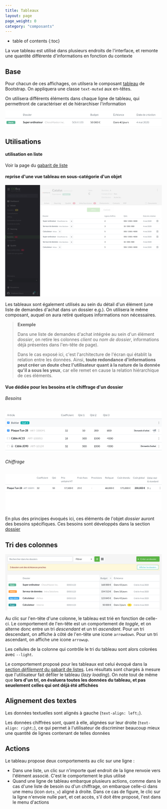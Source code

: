 ```yaml
---
title: Tableaux
layout: page
page_weight: 0
category: "composants"
---
```

* table of contents
{:toc}

La vue tableau est utilisé dans plusieurs endroits de l'interface, et remonte une quantité différente d'informations en fonction du contexte

## Base ##

Pour chacun de ces affichages, on utilsera le composant [tableau](https://getbootstrap.com/docs/4.5/content/tables/) de Bootstrap. On appliquera une classe `text-muted` aux en-têtes.

On utilisera différents éléments dans chaque ligne de tableau, qui permettront de caractériser et de hiérarchiser l'information

![modale-contexte](assets/images/comp.tableaux-1.png)

## Utilisations ##

#### utilisation en liste ####

Voir la page du [gabarit de liste](gabarits.listes.html#vue-tableau)



#### reprise d'une vue tableau en sous-catégorie d'un objet ####
![modale-contexte](assets/images/comp.tableaux-2.png)

Les tableaux sont également utilisés au sein du détail d'un élément (une liste de demandes d'achat dans un dossier e.g.). On utilisera le même composant, auquel on aura retiré quelques informations non nécessaires.

> **Exemple**
> 
> Dans une liste de demandes d'achat intégrée au sein d'un élément *dossier*, on retire les colonnes *client* ou *nom de dossier*, informations déjà présentes dans l'en-tête de page). 
>
> Dans le cas exposé ici, c'est l'architecture de l'écran qui établit la relation entre les données. Ainsi, **toute redondance d'informations peut créer un doute chez l'utilisateur quant à la nature de la donnée qu'il a sous les yeux**, car elle remet en cause la relation hiérarchique de ces éléments.

#### Vue dédiée pour les besoins et le chiffrage d'un dossier ####

###### Besoins ######
![modale-contexte](assets/images/comp.tableaux-3.png)
###### Chiffrage ######
![modale-contexte](assets/images/comp.tableaux-4.png)

En plus des principes évoqués ici, ces éléments de l'objet *dossier* auront des besoins spécifiques. Ces besoins sont développés dans la section [dossier](ui.dossier.html)

## Tri des colonnes ##

![modale-contexte](assets/images/comp.tableaux-5.png)

Au clic sur l'en-tête d'une colonne, le tableau est trié en fonction de celle-ci. Le comportement de l'en-tête est un comportement de *toggle*, et on alterne donc entre un tri *descendant* et un tri *ascendant*. Pour un tri descendant, on affiche à côté de l'en-tête une icone `arrowdown`. Pour un tri ascendant, on affiche une icone `arrowup`.

Les cellules de la colonne qui contrôle le tri du tableau sont alors colorées avec `--light`.

Le comportement proposé pour les tableaux est celui évoqué dans la [section *défilement* du gabarit de listes](gabarits.listes.html#défilement). Les résultats sont chargés à mesure que l'utilisateur fait défiler le tableau (*lazy loading*). On note tout de même que **lors d'un tri, on évaluera toutes les données du tableau, et pas seuelement celles qui ont déjà été affichées**

## Alignement des textes ##
Les données textuelles sont alignés à gauche (`text-align: left;`). 

Les données chiffrées sont, quant à elle, alignées sur leur droite (`text-align: right;`), ce qui permet à l'utilisateur de discriminer beaucoup mieux une quantité de lignes contenant de telles données

## Actions ##
Le tableau propose deux comportements au clic sur une ligne :
- Dans une liste, un clic sur n'importe quel endroit de la ligne renvoie vers l'élément associé. C'est le comportement le plus utilisé
- Quand une ligne de tableau embarque plusieurs actions, comme dans le cas d'une liste de besoin ou d'un chiffrage, on embarque celle-ci dans une menu (icon `dots_v`) aligné à droite. Dans ce cas de figure, le clic sur la ligne n'envoie nulle part, et cet accès, s'il doit être proposé, l'est dans le menu d'actions



